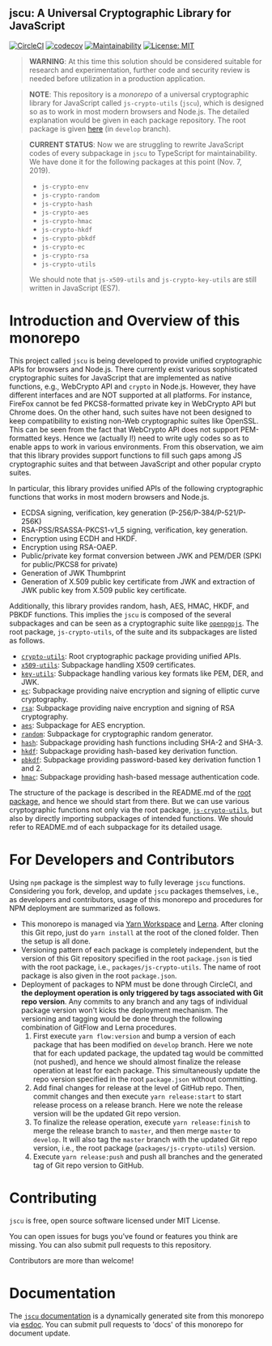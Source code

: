 jscu: A Universal Cryptographic Library for JavaScript
--

[![CircleCI](https://circleci.com/gh/junkurihara/jscu.svg?style=svg)](https://circleci.com/gh/junkurihara/jscu)
[![codecov](https://codecov.io/gh/junkurihara/jscu/branch/develop/graph/badge.svg)](https://codecov.io/gh/junkurihara/jscu)
[![Maintainability](https://api.codeclimate.com/v1/badges/3e20cff0e8e062363a13/maintainability.svg)](https://codeclimate.com/github/junkurihara/jscu/maintainability)
[![License: MIT](https://img.shields.io/badge/License-MIT-yellow.svg)](https://opensource.org/licenses/MIT)

> **WARNING**: At this time this solution should be considered suitable for research and experimentation, further code and security review is needed before utilization in a production application.

> **NOTE**: This repository is a *monorepo* of a universal cryptographic library for JavaScript called `js-crypto-utils` (`jscu`), which is designed so as to work in most modern browsers and Node.js. The detailed explanation would be given in each package repository. The root package is given [here](https://github.com/junkurihara/jscu/tree/develop/packages/js-crypto-utils) (in `develop` branch).

> **CURRENT STATUS**: Now we are struggling to rewrite JavaScript codes of every subpackage in `jscu` to TypeScript for maintainability. We have done it for the following packages at this point (Nov. 7, 2019).
> - `js-crypto-env`
> - `js-crypto-random`
> - `js-crypto-hash`
> - `js-crypto-aes`
> - `js-crypto-hmac`
> - `js-crypto-hkdf`
> - `js-crypto-pbkdf`
> - `js-crypto-ec`
> - `js-crypto-rsa`
> - `js-crypto-utils`
>
> We should note that `js-x509-utils` and `js-crypto-key-utils` are still written in JavaScript (ES7).

# Introduction and Overview of this monorepo
This project called `jscu` is being developed to provide unified cryptographic APIs for browsers and Node.js. There currently exist various sophisticated cryptographic suites for JavaScript that are implemented as native functions, e.g., WebCrypto API and `crypto` in Node.js. However, they have different interfaces and are NOT supported at all platforms. For instance, FireFox cannot be fed PKCS8-formatted private key in WebCrypto API but Chrome does. On the other hand, such suites have not been designed to keep compatibility to existing non-Web cryptographic suites like OpenSSL. This can be seen from the fact that WebCrypto API does not support PEM-formatted keys. Hence we (actually I!) need to write ugly codes so as to enable apps to work in various environments. From this observation, we aim that this library provides support functions to fill such gaps among JS cryptographic suites and that between JavaScript and other popular crypto suites.

In particular, this library provides unified APIs of the following cryptographic functions that works in most modern browsers and Node.js.

- ECDSA signing, verification, key generation (P-256/P-384/P-521/P-256K)
- RSA-PSS/RSASSA-PKCS1-v1_5 signing, verification, key generation.
- Encryption using ECDH and HKDF.
- Encryption using RSA-OAEP. 
- Public/private key format conversion between JWK and PEM/DER (SPKI for public/PKCS8 for private)
- Generation of JWK Thumbprint
- Generation of X.509 public key certificate from JWK and extraction of JWK public key from X.509 public key certificate.

Additionally, this library provides random, hash, AES, HMAC, HKDF, and PBKDF functions. This implies the `jscu` is composed of the several subpackages and can be seen as a cryptographic suite like [`openpgpjs`](https://openpgpjs.org/). The root package, `js-crypto-utils`, of the suite and its subpackages are listed as follows.

- [`crypto-utils`](https://github.com/junkurihara/jscu/tree/develop/packages/js-crypto-utils): Root cryptographic package providing unified APIs.
- [`x509-utils`](https://github.com/junkurihara/jscu/tree/develop/packages/js-x509-utils): Subpackage handling X509 certificates.
- [`key-utils`](https://github.com/junkurihara/jscu/tree/develop/packages/js-crypto-key-utils): Subpackage handling various key formats like PEM, DER, and JWK.
- [`ec`](https://github.com/junkurihara/jscu/tree/develop/packages/js-crypto-ec): Subpackage providing naive encryption and signing of elliptic curve cryptography.
- [`rsa`](https://github.com/junkurihara/jscu/tree/develop/packages/js-crypto-rsa): Subpackage providing naive encryption and signing of RSA cryptography. 
- [`aes`](https://github.com/junkurihara/jscu/tree/develop/packages/js-crypto-aes): Subpackage for AES encryption.
- [`random`](https://github.com/junkurihara/jscu/tree/develop/packages/js-crypto-random): Subpackage for cryptographic random generator.
- [`hash`](https://github.com/junkurihara/jscu/tree/develop/packages/js-crypto-hash): Subpackage providing hash functions including SHA-2 and SHA-3.
- [`hkdf`](https://github.com/junkurihara/jscu/tree/develop/packages/js-crypto-hkdf): Subpackage providing hash-based key derivation function.
- [`pbkdf`](https://github.com/junkurihara/jscu/tree/develop/packages/js-crypto-pbkdf): Subpackage providing password-based key derivation function 1 and 2.
- [`hmac`](https://github.com/junkurihara/jscu/tree/develop/packages/js-crypto-hmac): Subpackage providing hash-based message authentication code.

The structure of the package is described in the README.md of the [root package](https://github.com/junkurihara/jscu/tree/develop/packages/js-crypt-utils), and hence we should start from there. But we can use various cryptographic functions not only via the root package, [`js-crypto-utils`](https://github.com/junkurihara/jscu/tree/develop/packages/js-crypt-utils), but also by directly importing subpackages of intended functions. We should refer to README.md of each subpackage for its detailed usage.

# For Developers and Contributors

Using `npm` package is the simplest way to fully leverage `jscu` functions. Considering you fork, develop, and update `jscu` packages themselves, i.e., as developers and contributors, usage of this monorepo and procedures for NPM deployment are summarized as follows.

- This monorepo is managed via [Yarn Workspace](https://yarnpkg.com/en/docs/workspaces) and [Lerna](https://github.com/lerna/lerna). After cloning this Git repo, just do `yarn install` at the root of the cloned folder. Then the setup is all done.
- Versioning pattern of each package is completely independent, but the version of this Git repository specified in the root `package.json` is tied with the root package, i.e., `packages/js-crypto-utils`. The name of root package is also given in the root `package.json`.
- Deployment of packages to NPM must be done through CircleCI, and **the deployment operation is only triggered by tags associated with Git repo version**. Any commits to any branch and any tags of individual package version won't kicks the deployment mechanism. The versioning and tagging would be done through the following combination of GitFlow and Lerna procedures.
  1. First execute `yarn flow:version` and bump a version of each package that has been modified on `develop` branch. Here we note that for each updated package, the updated tag would be committed (not pushed), and hence we should almost finalize the release operation at least for each package. This simultaneously update the repo version specified in the root `package.json` without committing.
  2. Add final changes for release at the level of GitHub repo. Then, commit changes and then execute `yarn release:start` to start release process on a release branch. Here we note the release version will be the updated Git repo version.
  3. To finalize the release operation, execute `yarn release:finish` to merge the release branch to `master`, and then merge `master` to `develop`. It will also tag the `master` branch with the updated Git repo version, i.e., the root package (`packages/js-crypto-utils`) version.
  4. Execute `yarn release:push` and push all branches and the generated tag of Git repo version to GitHub.

# Contributing

`jscu` is free, open source software licensed under MIT License.

You can open issues for bugs you've found or features you think are missing. You can also submit pull requests to this repository.

Contributors are more than welcome!

# Documentation
The [`jscu` documentation](https://junkurihara.github.io/jscu-webpage/) is a dynamically generated site from this monorepo via [esdoc](https://esdoc.org/). You can submit pull requests to 'docs' of this monorepo for document update.
